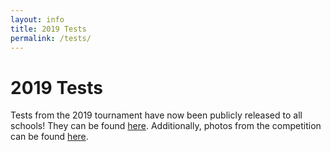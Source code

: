 ```yaml
---
layout: info
title: 2019 Tests
permalink: /tests/
---
```


# 2019 Tests

Tests from the 2019 tournament have now been publicly released to all schools! They can be found [here](https://drive.google.com/open?id=13TAiWgzuwMoPwjBq3Qrd5_19HK7j3kj_). Additionally, photos from the competition can be found [here](https://drive.google.com/drive/folders/1FZvbuyaBOSFt3cJY0Ysn7mXMLduDc9iD).


